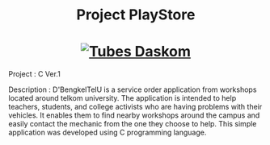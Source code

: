 <h1 align="center">Project PlayStore</h1>

<h1 align="center"><a href="https://skillicons.dev"><img src="https://skillicons.dev/icons?i=linux,nano" alt="Tubes Daskom"></a></h1>


Project : C Ver.1

Description : D'BengkelTelU is a service order application from workshops located around telkom university. The application is intended to help teachers, students, and college activists who are having problems with their vehicles. It enables them to find nearby workshops around the campus and easily contact the mechanic from the one they choose to help. This simple application was developed using C programming language.
